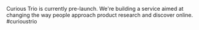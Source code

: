Curious Trio is currently pre-launch. We're building a service aimed at changing the way people approach product research and discover online. #curioustrio
